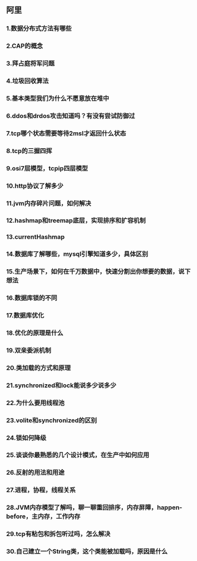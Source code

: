 ## 阿里
### 1.数据分布式方法有哪些

### 2.CAP的概念

### 3.拜占庭将军问题

### 4.垃圾回收算法

### 5.基本类型我们为什么不愿意放在堆中

### 6.ddos和drdos攻击知道吗？有没有尝试防御过

### 7.tcp哪个状态需要等待2msl才返回什么状态

### 8.tcp的三握四挥

### 9.osi7层模型，tcpip四层模型

### 10.http协议了解多少

### 11.jvm内存碎片问题，如何解决

### 12.hashmap和treemap底层，实现排序和扩容机制

### 13.currentHashmap

### 14.数据库了解哪些，mysql引擎知道多少，具体区别

### 15.生产场景下，如何在千万数据中，快速分割出你想要的数据，说下想法

### 16.数据库锁的不同

### 17.数据库优化

### 18.优化的原理是什么

### 19.双亲委派机制

### 20.类加载的方式和原理

### 21.synchronized和lock能说多少说多少

### 22.为什么要用线程池

### 23.volite和synchronized的区别

### 24.锁如何降级

### 25.谈谈你最熟悉的几个设计模式，在生产中如何应用

### 26.反射的用法和用途

### 27.进程，协程，线程关系

### 28.JVM内存模型了解吗，聊一聊重回排序，内存屏障，happen-before，主内存，工作内存

### 29.tcp有粘包和拆包听过吗，怎么解决

### 30.自己建立一个String类，这个类能被加载吗，原因是什么
